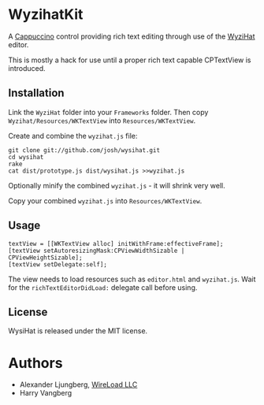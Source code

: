 WyzihatKit
==========

A [Cappuccino](http://cappuccino.org/) control providing rich text editing through use of the [WyziHat](http://github.com/josh/wysihat/) editor.

This is mostly a hack for use until a proper rich text capable CPTextView is introduced.

## Installation

Link the `WyziHat` folder into your `Frameworks` folder. Then copy `Wyzihat/Resources/WKTextView` into `Resources/WKTextView`. 

Create and combine the `wyzihat.js` file:

	git clone git://github.com/josh/wysihat.git
	cd wysihat
	rake
	cat dist/prototype.js dist/wysihat.js >>wyzihat.js
	
Optionally minify the combined `wyzihat.js` - it will shrink very well.

Copy your combined `wyzihat.js` into `Resources/WKTextView`.

## Usage

	textView = [[WKTextView alloc] initWithFrame:effectiveFrame];
	[textView setAutoresizingMask:CPViewWidthSizable | CPViewHeightSizable];    
	[textView setDelegate:self];

The view needs to load resources such as `editor.html` and `wyzihat.js`. Wait for the `richTextEditorDidLoad:` delegate call before using.

## License

WysiHat is released under the MIT license.

# Authors

* Alexander Ljungberg, [WireLoad LLC](http://wireload.net)
* Harry Vangberg
